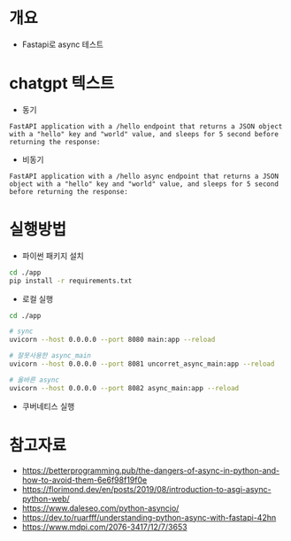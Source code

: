 # 개요
* Fastapi로 async 테스트

# chatgpt 텍스트
* 동기
```text
FastAPI application with a /hello endpoint that returns a JSON object with a "hello" key and "world" value, and sleeps for 5 second before returning the response:
```

* 비동기
```text
FastAPI application with a /hello async endpoint that returns a JSON object with a "hello" key and "world" value, and sleeps for 5 second before returning the response:
```

# 실행방법
* 파이썬 패키지 설치
```sh
cd ./app
pip install -r requirements.txt
```

* 로컬 실행
```sh
cd ./app

# sync
uvicorn --host 0.0.0.0 --port 8080 main:app --reload

# 잘못사용한 async_main
uvicorn --host 0.0.0.0 --port 8081 uncorret_async_main:app --reload

# 올바른 async
uvicorn --host 0.0.0.0 --port 8082 async_main:app --reload
```

* 쿠버네티스 실행


# 참고자료
* https://betterprogramming.pub/the-dangers-of-async-in-python-and-how-to-avoid-them-6e6f98f19f0e
* https://florimond.dev/en/posts/2019/08/introduction-to-asgi-async-python-web/
* https://www.daleseo.com/python-asyncio/
* https://dev.to/ruarfff/understanding-python-async-with-fastapi-42hn
* https://www.mdpi.com/2076-3417/12/7/3653